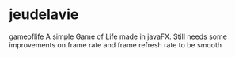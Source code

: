 # jeudelavie
gameoflife
A simple Game of Life made in javaFX. Still needs some improvements on frame rate and frame refresh rate to be smooth
